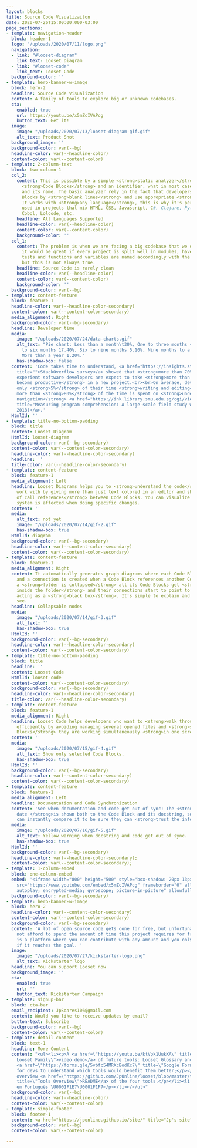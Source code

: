 ```yaml
---
layout: blocks
title: Source Code Visualizaiton
date: 2020-07-26T15:00:00.000-03:00
page_sections:
- template: navigation-header
  block: header-1
  logo: "/uploads/2020/07/11/logo.png"
  navigation:
  - link: "#looset-diagram"
    link_text: Looset Diagram
  - link: "#looset-code"
    link_text: Looset Code
  background-color: ''
- template: hero-banner-w-image
  block: hero-2
  headline: Source Code Visualization
  content: A family of tools to explore big or unknown codebases.
  cta:
    enabled: true
    url: https://youtu.be/x5mZcIVAPcg
    button_text: Get it!
  image:
    image: "/uploads/2020/07/13/looset-diagram-gif.gif"
    alt_text: Product Shot
  background_image: ''
  background-color: var(--bg)
  headline-color: var(--headline-color)
  content-color: var(--content-color)
- template: 2-column-text
  block: two-column-1
  col_2:
    content: This is possible by a simple <strong>static analyzer</strong> that identify
      <strong>Code Blocks</strong> and an identifier, what in most cases are functions
      and its name. The basic analyzer rely in the fact that developers split Code
      Blocks by <strong>blank lines</strong> and use appropriate <strong>indentation</strong>.
      It works with <strong>any language</strong>, this is why it's perfect to be
      used in projects that mix HTML, CSS, Javascript, C#, Clojure, Python, Haskell,
      Cobol, Lolcode, etc.
    headline: All Languages Supported
    headline-color: var(--headline-color)
    content-color: var(--content-color)
    background-color: ''
  col_1:
    content: The problem is when we are facing a big codebase that we don't know,
      it would be great if every project is split well in modules, have good documentation,
      tests and functions and variables are named accordingly with the domain entities,
      but this is not always true.
    headline: Source Code is rarely clean
    headline-color: var(--headline-color)
    content-color: var(--content-color)
    background-color: ''
  background-color: var(--bg)
- template: content-feature
  block: feature-1
  headline-color: var(--headline-color-secondary)
  content-color: var(--content-color-secondary)
  media_alignment: Right
  background-color: var(--bg-secondary)
  headline: Developer time
  media:
    image: "/uploads/2020/07/24/data-charts.gif"
    alt_text: "Pie chart: Less than a month\t30%, One to three months 44.70%, Three
      to six months 17.40%, Six to nine months 5.10%, Nine months to a year 1.70%,
      More than a year 1.20%."
    has-shadow-box: false
  content: 'Code takes time to understand, <a href="https://insights.stackoverflow.com/survey/2018#work-_-how-long-do-developers-expect-new-coworkers-to-take-to-be-productive"
    title="">StackOverflow survey</a> showed that <strong>more than 70%</strong> of
    experient software developers are expect to take <strong>more than a month to
    become productive</strong> in a new project.<br><br>On average, developers spend
    only <strong>5%</strong> of their time <strong>writing and editing</strong> code,
    more than <strong>80%</strong> of the time is spent on <strong>understanding and
    navigation</strong> <a href="https://ink.library.smu.edu.sg/cgi/viewcontent.cgi?article=4781&amp;context=sis_research"
    title="Measuring program comprehension: A large-scale field study with professionals.">(XIA,
    2018)</a>.'
  HtmlId: ''
- template: title-no-bottom-padding
  block: title
  content: Looset Diagram
  HtmlId: looset-diagram
  background-color: var(--bg-secondary)
  content-color: var(--content-color-secondary)
  headline-color: var(--headline-color-secondary)
  headline: ''
  title-color: var(--headline-color-secondary)
- template: content-feature
  block: feature-1
  media_alignment: Left
  headline: Looset Diagrams helps you to <strong>understand the code</strong> you
    work with by giving more than just text colored in an editor and showing a <strong>graph
    of call references</strong> between Code Blocks. You can visualize how your whole
    system is affected when doing specific changes.
  content: ''
  media:
    alt_text: not yet
    image: "/uploads/2020/07/14/gif-2.gif"
    has-shadow-box: true
  HtmlId: diagram
  background-color: var(--bg-secondary)
  headline-color: var(--content-color-secondary)
  content-color: var(--content-color-secondary)
- template: content-feature
  block: feature-1
  media_alignment: Right
  content: It automatically generates graph diagrams where each Code Block is a node
    and a connection is created when a Code Block references another Code Block. When
    a <strong>folder is collapsed</strong> all its Code Blocks get <strong>hidden
    inside the folder</strong> and their connections start to point to the folder,
    acting as a <strong>black box</strong>. It's simple to explain and beautiful to
    see.
  headline: Collapsable nodes
  media:
    image: "/uploads/2020/07/14/gif-3.gif"
    alt_text: ''
    has-shadow-box: true
  HtmlId: ''
  background-color: var(--bg-secondary)
  headline-color: var(--headline-color-secondary)
  content-color: var(--content-color-secondary)
- template: title-no-bottom-padding
  block: title
  headline: ''
  content: Looset Code
  HtmlId: looset-code
  content-color: var(--content-color-secondary)
  background-color: var(--bg-secondary)
  headline-color: var(--headline-color-secondary)
  title-color: var(--headline-color-secondary)
- template: content-feature
  block: feature-1
  media_alignment: Right
  headline: Looset Code helps developers who want to <strong>walk through the codebase</strong>
    efficiently by avoiding managing several opened files and <strong>showing Code
    Blocks</strong> they are working simultaneously <strong>in one screen</strong>.
  content: ''
  media:
    image: "/uploads/2020/07/15/gif-4.gif"
    alt_text: Show only selected Code Blocks.
    has-shadow-box: true
  HtmlId: ''
  background-color: var(--bg-secondary)
  headline-color: var(--content-color-secondary)
  content-color: var(--content-color-secondary)
- template: content-feature
  block: feature-1
  media_alignment: Left
  headline: Documentation and Code Synchronization
  content: 'See when documentation and code get out of sync: The <strong>last commit
    date </strong>is shown both to the Code Block and its docstring, so developers
    can instantly compare it to be sure they can <strong>trust the information</strong>.'
  media:
    image: "/uploads/2020/07/16/gif-5.gif"
    alt_text: Yellow warning when docstring and code get out of sync.
    has-shadow-box: true
  HtmlId: ''
  background-color: var(--bg-secondary)
  headline-color: var(--headline-color-secondary);
  content-color: var(--content-color-secondary);
- template: 1-column-embed
  block: one-column-embed
  embed: '<iframe width="800" height="500" style="box-shadow: 20px 13px 20px 0px #0000004f;"
    src="https://www.youtube.com/embed/x5mZcIVAPcg" frameborder="0" allow="accelerometer;
    autoplay; encrypted-media; gyroscope; picture-in-picture" allowfullscreen></iframe>'
  background-color: var(--bg-secondary)
- template: hero-banner-w-image
  block: hero-2
  headline-color: var(--content-color-secondary)
  content-color: var(--content-color-secondary)
  background-color: var(--bg-secondary)
  content: 'A lot of open source code gets done for free, but unfortunately I can
    not afford to spend the amount of time this project requires for free. Kickstarter
    is a platform where you can contribute with any amount and you only get charged
    if it reaches the goal. '
  image:
    image: "/uploads/2020/07/27/kickstarter-logo.png"
    alt_text: Kickstarter logo
  headline: You can support Looset now
  background_image: ''
  cta:
    enabled: true
    url: ''
    button_text: Kickstarter Campaign
- template: signup-bar
  block: cta-bar
  email_recipient: JpSoares106@gmail.com
  content: Would you like to receive updates by email?
  button-text: Subscribe
  background-color: var(--bg)
  content-color: var(--content-color)
- template: detail-content
  block: text-1
  headline: More Content
  content: "<ul><li><p>A <a href=\"https://youtu.be/ktVpk1UukKA\" title=\"The whole
    Looset Family\">video demo</a> of future tools: Looset Glossary and Looset Page;</p></li><li><p>A
    <a href=\"https://forms.gle/5vbfc54MRXcBodKc7\" title=\"Google Forms survey\">survey</a>
    for devs to understand which tools would benefit them better;</p></li><li><p>An
    overview <a href=\"https://github.com/JpOnline/looset/blob/master/tools-overview/README.md\"
    title=\"Tools Overview\">README</a> of the four tools.</p></li><li hidden><p>Versão
    em Português \U0001F1E7\U0001F1F7</p></li></</ul>"
  background-color: var(--bg)
  headline-color: var(--headline-color)
  content-color: var(--content-color)
- template: simple-footer
  block: footer-1
  content: <a href="https://jponline.github.io/site/" title="Jp's site">By Jp</a>
  background-color: var(--bg)
  content-color: var(--content-color)

---
```


